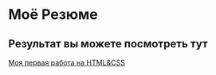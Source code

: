 # Моё Резюме

## Результат вы можете посмотреть тут

[Моя первая работа на HTML&CSS]([https://github.com/Dach1980/resume.git](https://dach1980.github.io/resume/)https://dach1980.github.io/resume/)
